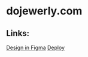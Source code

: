 # dojewerly.com


## Links:
[Design in Figma](https://www.figma.com/file/rbLt4cru33melj0pt5EbvQ/Design-2-dojewerly.com-Shop?node-id=0%3A1)
[Deploy](https://mrdoker1.github.io/dojewerly/online-store/public/)
